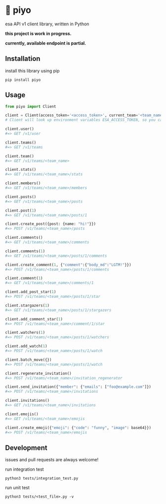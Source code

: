 # 🐣 piyo
esa API v1 client library, written in Python

**this project is work in progress.**

**currently,  available endpoint is partial.**

## Installation

install this library using pip
``` shell
pip install piyo
```

## Usage

``` python
from piyo import Client

client = Client(access_token='<access_token>', current_team='<team_name>')
# Client will look up environment variables ESA_ACCESS_TOKEN, so you can set access token to ESA_ACCESS_TOKEN instead of pass it to Client.

client.user()
#=> GET /v1/user

client.teams()
#=> GET /v1/teams

client.team()
#=> GET /v1/teams/<team_name>

client.stats()
#=> GET /v1/teams/<team_name>/stats

client.members()
#=> GET /v1/teams/<team_name>/members

client.posts()
#=> GET /v1/teams/<team_name>/posts

client.post(1)
#=> GET /v1/teams/<team_name>/posts/1

client.create_post({post: {name: "hi!"}})
#=> POST /v1/teams/<team_name>/posts

client.comments()
#=> GET /v1/teams/<team_name>/comments

client.comments(1)
#=> GET /v1/teams/<team_name>/posts/1/comments

client.create_comment(1, {"comment":{"body_md":"LGTM!"}})
#=> POST /v1/teams/<team_name>/posts/1/comments

client.comment(1)
#=> GET /v1/teams/<team_name>/comments/1

client.add_post_star(1)
#=> POST /v1/teams/<team_name>/posts/1/star

client.stargazers(1)
#=> GET /v1/teams/<team_name>/posts/1/stargazers

client.add_comment_star(1)
#=> POST /v1/teams/<team_name>/comment/1/star

client.watchers(1)
#=> POST /v1/teams/<team_name>/posts/1/watchers

client.add_watch(1)
#=> POST /v1/teams/<team_name>/posts/1/watch

client.batch_move({})
#=> POST /v1/teams/<team_name>/posts/1/watch

client.regenerate_invitation()
#=> POST /v1/teams/<team_name>/invitation_regenerator

client.send_invitation({"member": {"emails": ["foo@example.com"]})
#=> POST /v1/teams/<team_name>/invitations

client.invitations()
#=> GET /v1/teams/<team_name>/invitations

client.emojis()
#=> GET /v1/teams/<team_name>/emojis

client.create_emoji({"emoji": {"code": "funny", "image": base64}})
#=> POST /v1/teams/<team_name>/emojis

```

## Development

issues and pull requests are always welcome!

run integration test

``` shell
python3 tests/integration_test.py
```

run unit test

``` shell
python3 tests/<test_file>.py -v
```
